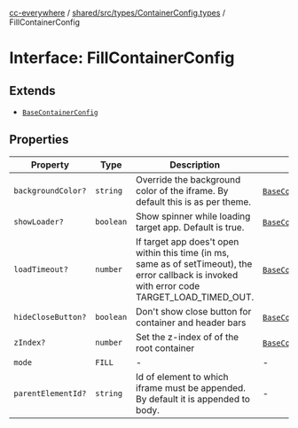 [cc-everywhere](../../../../../index.md) / [shared/src/types/ContainerConfig.types](../index.md) / FillContainerConfig

# Interface: FillContainerConfig

## Extends

- [`BaseContainerConfig`](BaseContainerConfig.md)

## Properties

| Property | Type | Description | Inherited from |
| ------ | ------ | ------ | ------ |
| `backgroundColor?` | `string` | Override the background color of the iframe. By default this is as per theme. | [`BaseContainerConfig`](BaseContainerConfig.md).`backgroundColor` |
| `showLoader?` | `boolean` | Show spinner while loading target app. Default is true. | [`BaseContainerConfig`](BaseContainerConfig.md).`showLoader` |
| `loadTimeout?` | `number` | If target app does't open within this time (in ms, same as of setTimeout), the error callback is invoked with error code TARGET_LOAD_TIMED_OUT. | [`BaseContainerConfig`](BaseContainerConfig.md).`loadTimeout` |
| `hideCloseButton?` | `boolean` | Don't show close button for container and header bars | [`BaseContainerConfig`](BaseContainerConfig.md).`hideCloseButton` |
| `zIndex?` | `number` | Set the z-index of of the root container | [`BaseContainerConfig`](BaseContainerConfig.md).`zIndex` |
| `mode` | `FILL` | - | - |
| `parentElementId?` | `string` | Id of element to which iframe must be appended. By default it is appended to body. | - |
